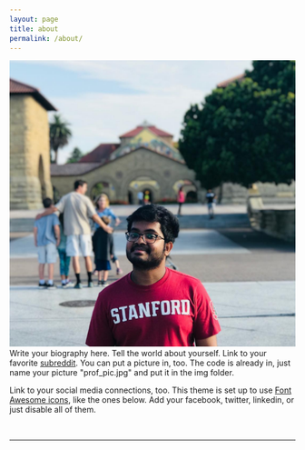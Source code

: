 ```yaml
---
layout: page
title: about
permalink: /about/
---
```


<img class="col one right" src="/img/prof_pic.jpg">

<br/>
Write your biography here. Tell the world about yourself. Link to your favorite <a href="http://reddit.com" target="blank">subreddit</a>. You can put a picture in, too. The code is already in, just name your picture "prof_pic.jpg" and put it in the img folder. 

Link to your social media connections, too. This theme is set up to use <a href="http://fortawesome.github.io/Font-Awesome/" target="blank">Font Awesome icons</a>, like the ones below. Add your facebook, twitter, linkedin, or just disable all of them. 


<br/>
<hr/>
<br/>
<span class="contacticon center">
	<a href="mailto:gmanivel@hawk.iit.edu"><i class="fa fa-envelope-square"></i></a>
	<a href="https://github.com/GowthamManivelan" target="_blank"><i class="fa fa-github-square"></i></a>
	<a href="https://www.linkedin.com/in/gowtham-manivelan/" target="_blank"><i class="fa fa-linkedin-square"></i></a>
</span>


